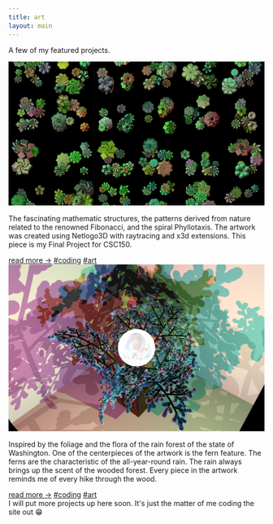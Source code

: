 ```yaml
---
title: art
layout: main
---
```


A few of my featured projects.

<div class="gallery">
    <a target="_blank" href="img/art-cover.png">
        <img src="img/art-cover.png"
            alt="A Series of computer generated shapes in the form of natural sequence Fibonacci" />
    </a>
    <div class="desc">
        <p>The fascinating mathematic structures, the patterns derived from nature related to the renowned Fibonacci, and the spiral Phyllotaxis. The artwork was created using Netlogo3D with raytracing and x3d extensions. This piece is my Final Project for CSC150.</p>
        <span class="bottomrow">
            <span class="tags">
                <a class="button link" target="_blank"
                    href=" https://sites.google.com/augustana.edu/vietb/projects/maths-beauty">
                    read more &#x2192;</a>
            </span>
            <span class="tags">
                <a class="tag link" href="coding.html">#coding</a>
                <a class="tag link" href="art.html">#art</a>
            </span>
        </span>
    </div>
</div>
<div class="gallery">
    <a target="_blank" href="img/fern.png">
        <img src="img/fern.png"
            alt="A Series of computer generated shapes in the form of natural sequence Fibonacci" />
    </a>
    <div class="desc">
        <p>Inspired by the foliage and the flora of the rain forest of the state of Washington. One of the
        centerpieces of the artwork is the fern feature. The ferns are the characteristic of the
        all-year-round rain. The rain always brings up the scent of the wooded forest. Every piece in the
        artwork reminds me of every hike through the wood.</p>
        <span class="bottomrow">
            <span class="tags">
                <a class="button link" target="_blank"
                    href=" https://sites.google.com/augustana.edu/vietb/projects/jewel-forest">read more &#x2192;</a>
            </span>
            <span class="tags">
                <a class="tag link" href="coding.html">#coding</a>
                <a class="tag link" href="art.html">#art</a>
            </span>
        </span>
    </div>
</div>
I will put more projects up here soon. It's just the matter of me coding the site out 😁
<br>
